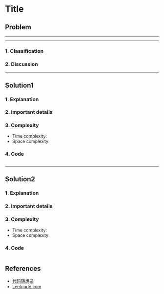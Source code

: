 # Title

## Problem

*****



******

### 1. Classification



### 2. Discussion





*******

## Solution1

### 1. Explanation





### 2. Important details





### 3. Complexity

- Time complexity:
- Space complexity:



### 4. Code

```python

```



********

## Solution2

### 1. Explanation





### 2. Important details





### 3. Complexity

- Time complexity:
- Space complexity:



### 4. Code

```python

```

## References

- [代码随想录 ](https://github.com/youngyangyang04/leetcode-master)
- [Leetcode.com](https://leetcode.com/problemset/all/)
